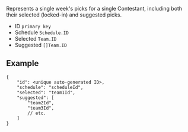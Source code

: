 Represents a single week's picks for a single Contestant, including both their selected (locked-in) and suggested picks.

- ID `primary key`
- Schedule `Schedule.ID`
- Selected `Team.ID`
- Suggested `[]Team.ID`
## Example
```
{
	"id": <unique auto-generated ID>,
	"schedule": "scheduleId",
	"selected": "team1Id",
	"suggested": [
		"team2Id",
		"team3Id",
		// etc.
	]
}
```